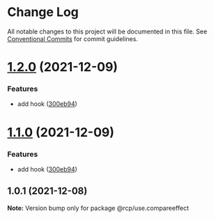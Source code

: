 # Change Log

All notable changes to this project will be documented in this file.
See [Conventional Commits](https://conventionalcommits.org) for commit guidelines.

<a name="1.2.0"></a>

# [1.2.0](https://github.com/imcuttle/rcp/compare/@rcp/use.compareeffect@1.0.1...@rcp/use.compareeffect@1.2.0) (2021-12-09)

### Features

- add hook ([300eb94](https://github.com/imcuttle/rcp/commit/300eb94))

<a name="1.1.0"></a>

# [1.1.0](https://github.com/imcuttle/rcp/compare/@rcp/use.compareeffect@1.0.1...@rcp/use.compareeffect@1.1.0) (2021-12-09)

### Features

- add hook ([300eb94](https://github.com/imcuttle/rcp/commit/300eb94))

<a name="1.0.1"></a>

## 1.0.1 (2021-12-08)

**Note:** Version bump only for package @rcp/use.compareeffect
